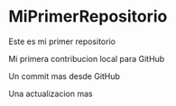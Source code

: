 # MiPrimerRepositorio
Este es mi primer repositorio

Mi primera contribucion local para GitHub

Un commit mas desde GitHub

Una actualizacion mas
